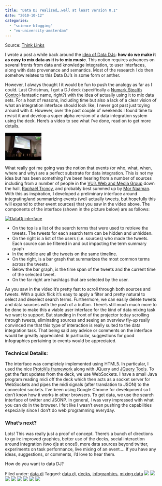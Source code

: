 ```yaml
---
title: "Data DJ realized….well at least version 0.1"
date: "2010-10-12"
categories: 
  - "science-blogging"
  - "vu-university-amsterdam"
---
```


Source: [Think Links](\"http://thinklinks.wordpress.com/feed/\")

I wrote a post a while back around the [idea of Data DJs](http://thinklinks.wordpress.com/2009/11/29/data-djs/): **how do we make it as easy to mix data as it is to mix music**. This notion requires advances on several fronts from data and knowledge integration, to user interfaces, along with data provenance and semantics. Most of the research I do then somehow relates to this Data DJ’s in some form or anther.

However, I always thought I it would be fun to push the analogy as far as I could. Last Christmas, I got a DJ deck (specifically a [Numark Stealth Control](http://www.numark.com/stealthcontrol)\-fantastic name, right?) with the idea of actually using it to mix data sets. For a host of reasons, including time but also a lack of a clear vision of what an integration interface should look like, I never got past just toying around with it. However, over the past couple of weekends I found time to revisit it and develop a super alpha version of a data integration system using the deck. Here’s a video to see what I’ve done, read on to get more details.

[![](images/2.jpg)](http://thinklinks.wordpress.com/2010/10/12/data-dj-0-1/)

What really got me going was the notion that events (or who, what, when, where and why) are a perfect substrate for data integration. This is not my idea but has been something I’ve been hearing from a number of sources including from a number of people in the [VU’s Web and Media Group](http://wiki.cs.vu.nl/web-media/Main_Page) down the hall, [Raphaël Troncy](http://homepages.cwi.nl/~troncy/), and probably best summed up by [Mor Naaman](http://www.ayman-naaman.net/2010/08/30/w4-semantic-web-is-facebook/). With this as inspiration, I developed a preliminary interface around integrating/and summarizing events (well actually tweets, but hopefully this will expand to other event sources) that you saw in the video above. The components of the interface (shown in the picture below) are as follows:

[![](http://thinklinks.files.wordpress.com/2010/10/screencap.jpg?w=717&h=392 "DataDj interface")](http://thinklinks.files.wordpress.com/2010/10/screencap.jpg)

- On the top is a list of the search terms that were used to retrieve the tweets. The tweets for each search term can be hidden and unhidden.
- On the right is a list of the users (i.e. sources) who made the tweets. Each source can be filtered in and out impacting the term summary graph
- In the middle are all the tweets on the same timeline.
- On the right, is a bar graph that summarizes the most common terms across the tweets.
- Below the bar graph, is the time span of the tweets and the current time of the selected tweet.
- On the far right are hashtags that are selected by the user.

As you saw in the video it’s pretty fast to scroll through both sources and tweets. With a quick flick it’s easy to apply a filter and pretty natural to select and deselect search terms. Furthermore, we can easily delete tweets and data sources with the push of a button. There’s still much much more to be done to make this a viable user interface for the kind of data mixing task we want to support. But standing in front of the projector today scrolling through tweets, eliminating sources and seeing an overview fly-up really convinced me that this type of interaction is really suited to the data integration task. That being said any advice or comments on the interface would be greatly appreciated. In particular, suggestions for good infographics pertaining to events would be appreciated.

### Technical Details:

The interface was completely implemented using HTML5. In particular, I used the nice [ProtoVis framework](http://vis.stanford.edu/protovis/) along with JQuery and [JQuery Tools](http://flowplayer.org/tools/index.html). To get the fast updates from the deck, we use WebSockets. I have a small Java program reading midi off the deck which then acts as a socket server for WebSockets and pipes the midi signals (after translation to JSON) to the connected sockets. I’ve been using Google Chrome for development so I don’t know how it works in other browsers. To get data, we use the search interface of twitter and JSONP. In general, I was very impressed with what you can do in the browser. I felt like I wasn’t even pushing the capabilities especially since I don’t do web programming everyday.

### What’s next?

Lots! This was really just a proof of concept. There’s a bunch of directions to go in: improved graphics, better use of the decks, social interaction around integration (two djs at once!), more data sources beyond twitter, experiments on task performance, live mixing of an event…. If you have any ideas, suggestions, or comments, I’d love to hear them.

How do you want to data DJ?

  
Filed under: [data dj](http://thinklinks.wordpress.com/category/data-dj/) Tagged: [data dj](http://thinklinks.wordpress.com/tag/data-dj/), [decks](http://thinklinks.wordpress.com/tag/decks/), [infographics](http://thinklinks.wordpress.com/tag/infographics/), [mixing data](http://thinklinks.wordpress.com/tag/mixing-data/) [![](http://feeds.wordpress.com/1.0/comments/thinklinks.wordpress.com/247/)](http://feeds.wordpress.com/1.0/gocomments/thinklinks.wordpress.com/247/) [![](http://feeds.wordpress.com/1.0/delicious/thinklinks.wordpress.com/247/)](http://feeds.wordpress.com/1.0/godelicious/thinklinks.wordpress.com/247/) [![](http://feeds.wordpress.com/1.0/facebook/thinklinks.wordpress.com/247/)](http://feeds.wordpress.com/1.0/gofacebook/thinklinks.wordpress.com/247/) [![](http://feeds.wordpress.com/1.0/twitter/thinklinks.wordpress.com/247/)](http://feeds.wordpress.com/1.0/gotwitter/thinklinks.wordpress.com/247/) [![](http://feeds.wordpress.com/1.0/stumble/thinklinks.wordpress.com/247/)](http://feeds.wordpress.com/1.0/gostumble/thinklinks.wordpress.com/247/) [![](http://feeds.wordpress.com/1.0/digg/thinklinks.wordpress.com/247/)](http://feeds.wordpress.com/1.0/godigg/thinklinks.wordpress.com/247/) [![](http://feeds.wordpress.com/1.0/reddit/thinklinks.wordpress.com/247/)](http://feeds.wordpress.com/1.0/goreddit/thinklinks.wordpress.com/247/) ![](http://stats.wordpress.com/b.gif?host=thinklinks.wordpress.com&blog=5274753&post=247&subd=thinklinks&ref=&feed=1)
